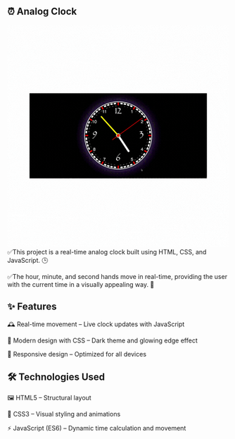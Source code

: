 ## ⏰ Analog Clock

![](./src/analogClock.gif)
✅This project is a real-time analog clock built using HTML, CSS, and JavaScript. 🕒

✅The hour, minute, and second hands move in real-time, providing the user with the current time in a visually appealing way. 🌟

## ✨ Features

🕰 Real-time movement – Live clock updates with JavaScript

🎨 Modern design with CSS – Dark theme and glowing edge effect

📱 Responsive design – Optimized for all devices

## 🛠 Technologies Used

🖼 HTML5 – Structural layout

🎨 CSS3 – Visual styling and animations

⚡ JavaScript (ES6) – Dynamic time calculation and movement


